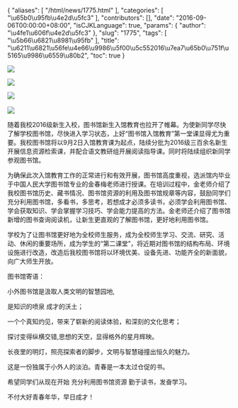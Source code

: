 {
    "aliases": [
        "/html/news/1775.html"
    ],
    "categories": [
        "\u65b0\u95fb\u4e2d\u5fc3"
    ],
    "contributors": [],
    "date": "2016-09-06T00:00:00+08:00",
    "isCJKLanguage": true,
    "params": {
        "author": "\u4fe1\u606f\u4e2d\u5fc3"
    },
    "slug": "1775",
    "tags": [
        "\u5b66\u6821\u8981\u95fb"
    ],
    "title": "\u6211\u6821\u56fe\u4e66\u9986\u5f00\u5c552016\u7ea7\u65b0\u751f\u5165\u9986\u6559\u80b2",
    "toc": true
}

![](https://cdn.tfls.online/mirror/full/70588a441e5a85e6a791f1dcce940cf910373d4a.jpg)




![](https://cdn.tfls.online/mirror/full/5fa206a462f3d3f16f2d13c2abd72c0d49a60d39.jpg)




![](https://cdn.tfls.online/mirror/full/0266851161ffde7d18e9f685c192de13bf709046.jpg) 




![](https://cdn.tfls.online/mirror/full/8395e026f33f06e81a3fe43fce06cd7d748e93d9.jpg)







随着我校2016级新生入校，图书馆新生入馆教育也拉开了帷幕。为使新同学尽快了解学校图书馆，尽快进入学习状态，上好“图书馆入馆教育”第一堂课显得尤为重要。我校图书馆将以9月2日入馆教育课为起点，陆续分批为2016级三百余名新生开展信息资源检索课，并配合语文教研组开展阅读指导课。同时将陆续组织新同学参观图书馆。




为确保此次入馆教育工作的正常进行和有效开展，图书馆高度重视，选派馆内毕业于中国人民大学图书馆专业的金春梅老师进行授课。在培训过程中，金老师介绍了我校图书馆历史、藏书情况、图书馆资源的利用及图书馆规章等内容，鼓励同学们充分利用图书馆，多看书，多思考，若想成才必须多读书，必须学会利用图书馆、学会获取知识、学会掌握学习技巧、学会能力提高的方法。金老师还介绍了图书馆新增的图书查询阅读机，让新生更直观的了解图书馆，更好地利用图书馆。




学校为了让图书馆更好地为全校师生服务，成为全校师生学习、交流、研究、活动、休闲的重要场所，成为学生的“第二课堂”，将近期对图书馆的结构布局、环境设施进行改造，改造后我校图书馆将以环境优美、设备先进、功能齐全的新面貌，向广大师生开放。




图书馆寄语：




小外图书馆是汲取人类文明的智慧园地,




是知识的喷泉 成才的沃土；




一个个真知灼见，带来了崭新的阅读体验，和深刻的文化思考；




探讨变得纵横交错,思想的天空，显得格外的星月辉映。




长夜里的明灯，照亮探索者的脚步，文明与智慧碰撞出恒久的魅力。




这是一份独属于小外人的淡泊。青春是一本太过仓促的书。




希望同学们从现在开始 充分利用图书馆资源 勤于读书，发奋学习。




不付大好青春年华，早日成才！




  



